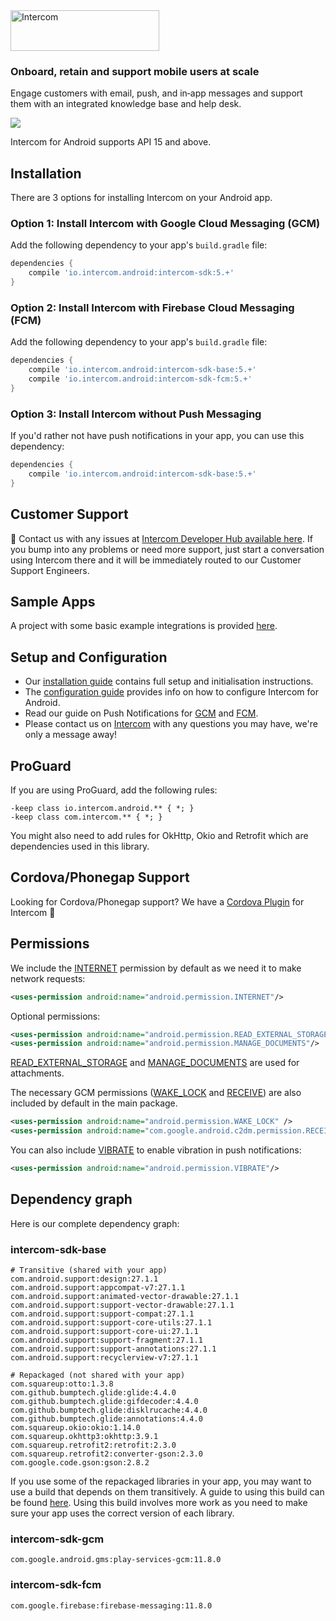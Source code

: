 <img src="https://user-images.githubusercontent.com/3185423/39155454-0c61c11e-474a-11e8-9471-dc4b37bf9d7c.png" width="238" height="65" alt="Intercom">

### Onboard, retain and support mobile users at scale
Engage customers with email, push, and in‑app messages and support them with an integrated knowledge base and help desk.

<img src="https://user-images.githubusercontent.com/2615468/42951429-0e2d7d54-8b6e-11e8-9d17-ad6460120aac.png">

Intercom for Android supports API 15 and above.

## Installation
There are 3 options for installing Intercom on your Android app.
### Option 1: Install Intercom with Google Cloud Messaging (GCM)

Add the following dependency to your app's `build.gradle` file:
```groovy
dependencies {
    compile 'io.intercom.android:intercom-sdk:5.+'
}
```

### Option 2: Install Intercom with Firebase Cloud Messaging (FCM)
Add the following dependency to your app's `build.gradle` file:
```groovy
dependencies {
    compile 'io.intercom.android:intercom-sdk-base:5.+'
    compile 'io.intercom.android:intercom-sdk-fcm:5.+'
}
```

### Option 3: Install Intercom without Push Messaging

If you'd rather not have push notifications in your app, you can use this dependency:
```groovy
dependencies {
    compile 'io.intercom.android:intercom-sdk-base:5.+'
}
```

## Customer Support
👋 Contact us with any issues at [Intercom Developer Hub available here](https://developers.intercom.com/docs/intercom-mobile-installation?utm_source=github&utm_campaign=android-help). If you bump into any problems or need more support, just start a conversation using Intercom there and it will be immediately routed to our Customer Support Engineers.

## Sample Apps
A project with some basic example integrations is provided [here](https://github.com/intercom/intercom-android/tree/master/samples).

## Setup and Configuration

* Our [installation guide](https://developers.intercom.com/docs/android-installation) contains full setup and initialisation instructions.
* The [configuration guide](https://developers.intercom.com/docs/android-configuration) provides info on how to configure Intercom for Android.
* Read our guide on Push Notifications for [GCM](https://developers.intercom.com/docs/android-gcm-push-notifications) and [FCM](https://developers.intercom.com/docs/android-fcm-push-notifications).
* Please contact us on [Intercom](https://www.intercom.com/) with any questions you may have, we're only a message away!

## ProGuard

If you are using ProGuard, add the following rules:

```
-keep class io.intercom.android.** { *; }
-keep class com.intercom.** { *; }
```

You might also need to add rules for OkHttp, Okio and Retrofit which are dependencies used in this library.

## Cordova/Phonegap Support
Looking for Cordova/Phonegap support? We have a [Cordova Plugin](https://github.com/intercom/intercom-cordova) for Intercom 🎉

## Permissions

We include the [INTERNET](http://developer.android.com/reference/android/Manifest.permission.html#INTERNET) permission by default as we need it to make network requests:

```xml
<uses-permission android:name="android.permission.INTERNET"/>
```

Optional permissions:

```xml
<uses-permission android:name="android.permission.READ_EXTERNAL_STORAGE"/>
<uses-permission android:name="android.permission.MANAGE_DOCUMENTS"/>
```

[READ\_EXTERNAL\_STORAGE](http://developer.android.com/reference/android/Manifest.permission.html#READ_EXTERNAL_STORAGE) and [MANAGE_DOCUMENTS](http://developer.android.com/reference/android/Manifest.permission.html#MANAGE_DOCUMENTS) are used for attachments.

The necessary GCM permissions ([WAKE_LOCK](http://developer.android.com/reference/android/Manifest.permission.html#WAKE_LOCK) and [RECEIVE](https://developer.android.com/google/gcm/client.html#manifest)) are also included by default in the main package.

```xml
<uses-permission android:name="android.permission.WAKE_LOCK" />
<uses-permission android:name="com.google.android.c2dm.permission.RECEIVE" />
```

You can also include [VIBRATE](http://developer.android.com/reference/android/Manifest.permission.html#VIBRATE) to enable vibration in push notifications:

```xml
<uses-permission android:name="android.permission.VIBRATE"/>
```

## Dependency graph

Here is our complete dependency graph:

### intercom-sdk-base
```
# Transitive (shared with your app)
com.android.support:design:27.1.1
com.android.support:appcompat-v7:27.1.1
com.android.support:animated-vector-drawable:27.1.1
com.android.support:support-vector-drawable:27.1.1
com.android.support:support-compat:27.1.1
com.android.support:support-core-utils:27.1.1
com.android.support:support-core-ui:27.1.1
com.android.support:support-fragment:27.1.1
com.android.support:support-annotations:27.1.1
com.android.support:recyclerview-v7:27.1.1

# Repackaged (not shared with your app)
com.squareup:otto:1.3.8
com.github.bumptech.glide:glide:4.4.0
com.github.bumptech.glide:gifdecoder:4.4.0
com.github.bumptech.glide:disklrucache:4.4.0
com.github.bumptech.glide:annotations:4.4.0
com.squareup.okio:okio:1.14.0
com.squareup.okhttp3:okhttp:3.9.1
com.squareup.retrofit2:retrofit:2.3.0
com.squareup.retrofit2:converter-gson:2.3.0
com.google.code.gson:gson:2.8.2
```

If you use some of the repackaged libraries in your app, you may want to use a build that depends on them transitively. A guide to using this build can be found [here](https://docs.intercom.com/configure-intercom-for-your-product-or-site/configure-intercom-for-mobile/using-transitive-dependencies-with-intercom-for-android). Using this build involves more work as you need to make sure your app uses the correct version of each library.

### intercom-sdk-gcm
```
com.google.android.gms:play-services-gcm:11.8.0
```

### intercom-sdk-fcm
```
com.google.firebase:firebase-messaging:11.8.0
```
